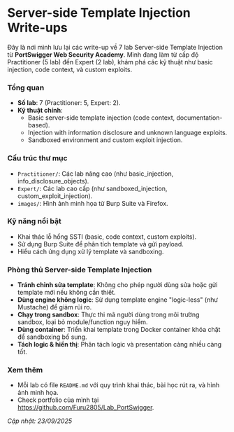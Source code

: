 # Server-side Template Injection Write-ups

Đây là nơi mình lưu lại các write-up về 7 lab Server-side Template Injection từ **PortSwigger Web Security Academy**. Mình đang làm từ cấp độ Practitioner (5 lab) đến Expert (2 lab), khám phá các kỹ thuật như basic injection, code context, và custom exploits.

### Tổng quan

- **Số lab**: 7 (Practitioner: 5, Expert: 2).
- **Kỹ thuật chính**:
  - Basic server-side template injection (code context, documentation-based).
  - Injection with information disclosure and unknown language exploits.
  - Sandboxed environment and custom exploit injection.

### Cấu trúc thư mục

- `Practitioner/`: Các lab nâng cao (như basic_injection, info_disclosure_objects).
- `Expert/`: Các lab cao cấp (như sandboxed_injection, custom_exploit_injection).
- `images/`: Hình ảnh minh họa từ Burp Suite và Firefox.

### Kỹ năng nổi bật

- Khai thác lỗ hổng SSTI (basic, code context, custom exploits).
- Sử dụng Burp Suite để phân tích template và gửi payload.
- Hiểu cách ứng dụng xử lý template và sandboxing.

### Phòng thủ Server-side Template Injection

- **Tránh chỉnh sửa template**: Không cho phép người dùng sửa hoặc gửi template mới nếu không cần thiết.
- **Dùng engine không logic**: Sử dụng template engine "logic-less" (như Mustache) để giảm rủi ro.
- **Chạy trong sandbox**: Thực thi mã người dùng trong môi trường sandbox, loại bỏ module/function nguy hiểm.
- **Dùng container**: Triển khai template trong Docker container khóa chặt để sandboxing bổ sung.
- **Tách logic & hiển thị**: Phân tách logic và presentation càng nhiều càng tốt.

### Xem thêm

- Mỗi lab có file `README.md` với quy trình khai thác, bài học rút ra, và hình ảnh minh họa.
- Check portfolio của mình tại https://github.com/Furu2805/Lab_PortSwigger.

*Cập nhật: 23/09/2025*